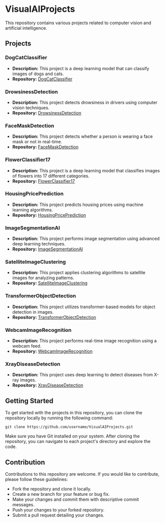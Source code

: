 # VisualAIProjects

This repository contains various projects related to computer vision and artificial intelligence.

## Projects

### DogCatClassifier

- **Description:** This project is a deep learning model that can classify images of dogs and cats.
- **Repository:** [DogCatClassifier](https://github.com/MohamadsalehMoradpoor/VisualAIProjects/DogCatClassifier)

### DrowsinessDetection

- **Description:** This project detects drowsiness in drivers using computer vision techniques.
- **Repository:** [DrowsinessDetection](https://github.com/MohamadsalehMoradpoor/VisualAIProjects/DrowsinessDetection)

### FaceMaskDetection

- **Description:** This project detects whether a person is wearing a face mask or not in real-time.
- **Repository:** [FaceMaskDetection](https://github.com/MohamadsalehMoradpoor/VisualAIProjects/FaceMaskDetection)

### FlowerClassifier17

- **Description:** This project is a deep learning model that classifies images of flowers into 17 different categories.
- **Repository:** [FlowerClassifier17](https://github.com/MohamadsalehMoradpoor/VisualAIProjects/FlowerClassifier17)

### HousingPricePrediction

- **Description:** This project predicts housing prices using machine learning algorithms.
- **Repository:** [HousingPricePrediction](https://github.com/MohamadsalehMoradpoor/VisualAIProjects/HousingPricePrediction)

### ImageSegmentationAI

- **Description:** This project performs image segmentation using advanced deep learning techniques.
- **Repository:** [ImageSegmentationAI](https://github.com/MohamadsalehMoradpoor/VisualAIProjects/ImageSegmentationAI)

### SatelliteImageClustering

- **Description:** This project applies clustering algorithms to satellite images for analyzing patterns.
- **Repository:** [SatelliteImageClustering](https://github.com/MohamadsalehMoradpoor/VisualAIProjects/SatelliteImageClustering)

### TransformerObjectDetection

- **Description:** This project utilizes transformer-based models for object detection in images.
- **Repository:** [TransformerObjectDetection](https://github.com/MohamadsalehMoradpoor/VisualAIProjects/TransformerObjectDetection)

### WebcamImageRecognition

- **Description:** This project performs real-time image recognition using a webcam feed.
- **Repository:** [WebcamImageRecognition](https://github.com/MohamadsalehMoradpoor/VisualAIProjects/WebcamImageRecognition)

### XrayDiseaseDetection

- **Description:** This project uses deep learning to detect diseases from X-ray images.
- **Repository:** [XrayDiseaseDetection](https://github.com/MohamadsalehMoradpoor/VisualAIProjects/XrayDiseaseDetection)

## Getting Started

To get started with the projects in this repository, you can clone the repository locally by running the following command:
```
git clone https://github.com/username/VisualAIProjects.git
```

Make sure you have Git installed on your system. After cloning the repository, you can navigate to each project's directory and explore the code.

## Contribution

Contributions to this repository are welcome. If you would like to contribute, please follow these guidelines:

- Fork the repository and clone it locally.
- Create a new branch for your feature or bug fix.
- Make your changes and commit them with descriptive commit messages.
- Push your changes to your forked repository.
- Submit a pull request detailing your changes.


